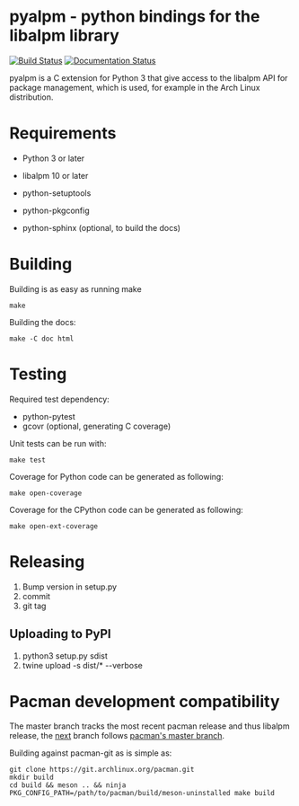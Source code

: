 #  pyalpm - python bindings for the libalpm library

[![Build Status](https://travis-ci.org/archlinux/pyalpm.svg?branch=master)](https://travis-ci.com/archlinux/pyalpm) [![Documentation Status](https://readthedocs.org/projects/pyalpm/badge/?version=latest)](https://pyalpm.readthedocs.io/en/latest/?badge=latest)

pyalpm is a C extension for Python 3 that give access to the
libalpm API for package management, which is used, for example
in the Arch Linux distribution.

# Requirements

* Python 3 or later

* libalpm 10 or later

* python-setuptools

* python-pkgconfig

* python-sphinx (optional, to build the docs)

# Building

Building is as easy as running make

	make

Building the docs:

	make -C doc html

# Testing

Required test dependency:

* python-pytest
* gcovr (optional, generating C coverage) 

Unit tests can be run with:

	make test

Coverage for Python code can be generated as following:

	make open-coverage

Coverage for the CPython code can be generated as following:

	make open-ext-coverage

# Releasing

1. Bump version in setup.py
2. commit
3. git tag

## Uploading to PyPI

1. python3 setup.py sdist
2. twine upload -s dist/* --verbose

# Pacman development compatibility

The master branch tracks the most recent pacman release and thus libalpm
release, the [next](https://github.com/archlinux/pyalpm/tree/next) branch
follows [pacman's master branch](https://git.archlinux.org/pacman.git/).

Building against pacman-git as is simple as:

	git clone https://git.archlinux.org/pacman.git
	mkdir build
	cd build && meson .. && ninja
	PKG_CONFIG_PATH=/path/to/pacman/build/meson-uninstalled make build
